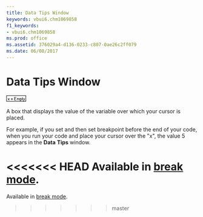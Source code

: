 ```yaml
---
title: Data Tips Window
keywords: vbui6.chm1069858
f1_keywords:
- vbui6.chm1069858
ms.prod: office
ms.assetid: 376029a4-d136-0233-c807-0ae26c2ff079
ms.date: 06/08/2017
---
```



# Data Tips Window


![Data tips window](../../../images/valuetip_ZA01201790.gif)



A box that displays the value of the variable over which your cursor is placed.

For example, if you set and then set breakpoint before the end of your code, when you run your code and place your cursor over the "x", the value 5 appears in the  **Data** **Tips** window.

<<<<<<< HEAD
Available in [break mode](../../Glossary/vbe-glossary.md).
=======
Available in [break mode](../../Glossary/vbe-glossary.md#break-mode).
>>>>>>> master

